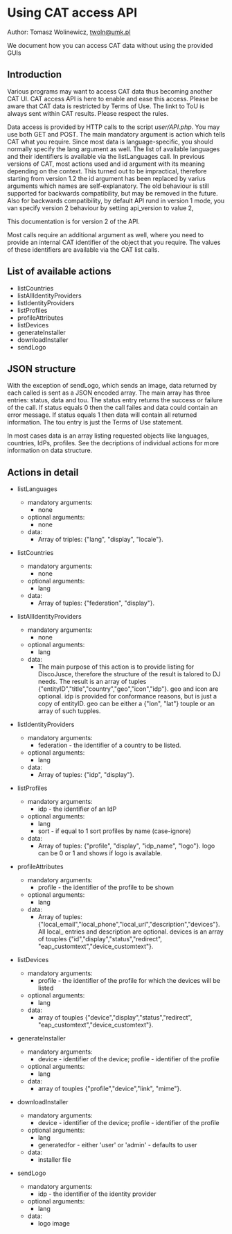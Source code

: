 Using CAT access API
======================
Author: Tomasz Wolinewicz, twoln@umk.pl

We document how you can access CAT data without using the provided GUIs

Introduction
------------

Various programs may want to access CAT data thus becoming another CAT UI.
CAT access API is here to enable and ease this access. Please be aware that CAT
data is restricted by Terms of Use. The linkt to ToU is always sent within CAT results.
Please respect the rules.

Data access is provided by HTTP calls to the script <em>user/API.php</em>. You may use both GET and POST.
The main mandatory argument is <emphasis>action</emphasis> which tells CAT what you require.
Since most data is language-specific, you should normally specify
the <emphasis>lang</emphasis> argument as well.
The list of available languages and their identifiers is available via
the <emphasis>listLanguages</emphasis> call.
In previous versions of CAT, most actions used and <emphasis>id</emphasis> argument with its meaning
depending on the context. This turned out to be impractical, therefore starting from version 1.2
the <emphasis>id</emphasis> argument has been replaced by varius arguments which names are self-explanatory.
The old behaviour is still supported for backwards compatibility, but may be removed in the future.
Also for backwards compatibility, by default API rund in version 1 mode, you van specify version 2 behaviour
by setting api_version to value 2,

This documentation is for version 2 of the API.

Most calls require an additional argument as well, where you need to provide
an internal CAT identifier of the object that you require. The values of these identifiers
are available via the CAT list calls.

List of available actions
-------------------------
* listCountries
* listAllIdentityProviders
* listIdentityProviders
* listProfiles
* profileAttributes
* listDevices
* generateInstaller
* downloadInstaller
* sendLogo

JSON structure
--------------

With the exception of sendLogo, which sends an image, data returned by each called is sent as a JSON encoded array.
The main array has three entries: <emphasis>status</emphasis>, <emphasis>data</emphasis> and <emphasis>tou</emphasis>.
The <emphasis>status</emphasis> entry returns the success or failure of the call. If <emphasis>status</emphasis> equals <emphasis>0</emphasis> then the call failes and <emphasis>data</emphasis>  could contain an error message. If <emphasis>status</emphasis> equals <emphasis>1</emphasis> then <emphasis>data</emphasis> will contain all returned information.
The <emphasis>tou</emphasis> entry is just the Terms of Use statement.

In most cases <emphasis>data</emphasis> is an array listing requested objects like languages, countries, IdPs, profiles. See the decriptions of individual actions for more information on <emphasis>data</emphasis> structure.

Actions in detail
-----------------

* listLanguages
  - mandatory arguments:
    + none
  - optional arguments:
    + none
  - data:
    + Array of triples: {"lang", "display", "locale"}.

* listCountries
  - mandatory arguments:
    + none
  - optional arguments:
    + lang
  - data:
    + Array of tuples: {"federation", "display"}.
* listAllIdentityProviders
  - mandatory arguments:
    + none
  - optional arguments:
    + lang
  - data:
    + The main purpose of this action is to provide listing for DiscoJusce, therefore
      the structure of the result is talored to DJ needs.
      The result is an array of tuples {"entityID","title","country","geo","icon","idp"}.
      <emphasis>geo</emphasis> and <emphasis>icon</emphasis> are optional. <emphasis>idp</emphasis>
      is provided for conformance reasons, but is just a copy of <emphasis>entityID</emphasis>.
      <emphasis>geo</emphasis> can be either a {"lon", "lat"} touple or an array of such tupples.

* listIdentityProviders
  - mandatory arguments:
    + federation - the identifier of a country to be listed.
  - optional arguments:
    + lang
  - data:
    + Array of tuples: {"idp", "display"}.

* listProfiles
    - mandatory arguments:
      + idp - the identifier of an IdP
    - optional arguments:
      + lang
      + sort - if equal to 1 sort profiles by name (case-ignore)
    - data:
      + Array of tuples: {"profile", "display", "idp_name", "logo"}.
      <emphasis>logo</emphasis> can be <emphasis>0</emphasis> or <emphasis>1</emphasis> and
      shows if logo is available.

* profileAttributes
    - mandatory arguments:
      + profile - the identifier of the profile to be shown
    - optional arguments:
      + lang
    - data:
      + Array of tuples: {"local_email","local_phone","local_url","description","devices"}.
      All <emphasis>local_</emphasis> entries  and <emphasis>description</emphasis> are optional.
      <emphasis>devices</emphasis> is an array of touples {"id","display","status","redirect",
      "eap_customtext","device_customtext"}.
* listDevices
    - mandatory arguments:
      + profile - the identifier of the profile for which the devices will be listed
    - optional arguments:
      + lang
    - data:
      + array of touples {"device","display","status","redirect", "eap_customtext","device_customtext"}.
* generateInstaller
    - mandatory arguments:
      + device - identifier of the device; profile - identifier of the profile
    - optional arguments:
      + lang
    - data:
      + array of touples {"profile","device","link", "mime"}.
* downloadInstaller
    - mandatory arguments:
      + device - identifier of the device; profile - identifier of the profile
    - optional arguments:
      + lang
      + generatedfor - either 'user' or 'admin' - defaults to user
    - data:
      + installer file
* sendLogo
    - mandatory arguments:
      + idp - the identifier of the identity provider
    - optional arguments:
      + lang
    - data:
      + logo image